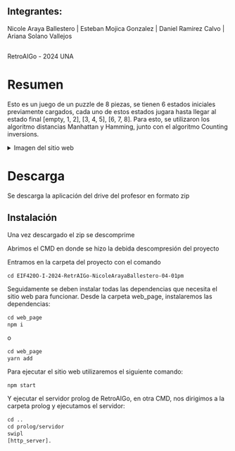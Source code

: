 ## Integrantes:
Nicole Araya Ballestero | Esteban Mojica Gonzalez | Daniel Ramirez Calvo | Ariana Solano Vallejos 
##
RetroAIGo - 2024
UNA

# Resumen
Esto es un juego de un puzzle de 8 piezas, se tienen 6 estados iniciales previamente cargados, cada uno de estos estados jugara hasta llegar al estado final [empty, 1, 2], [3, 4, 5], [6, 7, 8].
Para esto, se utilizaron los algoritmo distancias Manhattan y Hamming, junto con el algoritmo Counting inversions.

<details>
  <summary>Imagen del sitio web</summary>
  
  ![RetrAIGO1](retroaigo_wepage_photos/Retro1.png)
  ![RetrAIGO1](retroaigo_wepage_photos/Retro2.png)
  ![RetrAIGO1](retroaigo_wepage_photos/Retro3.png)
  ![RetrAIGO1](retroaigo_wepage_photos/Retro4.png)
  ![RetrAIGO1](retroaigo_wepage_photos/Retro5.png)
</details>

# Descarga

Se descarga la aplicación del drive del profesor en formato zip

## Instalación

Una vez descargado el zip se descomprime

Abrimos el CMD en donde se hizo la debida descompresión del proyecto

Entramos en la carpeta del proyecto con el comando

```
cd EIF420O-I-2024-RetrAIGo-NicoleArayaBallestero-04-01pm
```

Seguidamente se deben instalar todas las dependencias que necesita el sitio web para funcionar.
Desde la carpeta web_page, instalaremos las dependencias:

```
cd web_page
npm i
```
o
```
cd web_page
yarn add
```

Para ejecutar el sitio web utilizaremos el siguiente comando:

```
npm start
```

Y ejecutar el servidor prolog de RetroAIGo, en otra CMD, nos dirigimos a la carpeta prolog y ejecutamos el servidor:

```
cd ..
cd prolog/servidor
swipl
[http_server].
```
